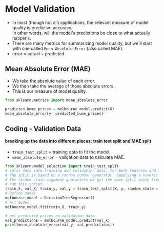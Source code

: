 # Model Validation

- In most (though not all) applications, the relevant measure of model quality is predictive accuracy. <br> In other words, will the model's predictions be close to what actually happens.
- There are many metrics for summarizing model quality, but we'll start with one called `Mean Absolute Error` (also called MAE).
- error = actual − predicted

## Mean Absolute Error (MAE)
- We take the absolute value of each error. 
- We then take the average of those absolute errors.
- This is our measure of model quality.

```python
from sklearn.metrics import mean_absolute_error

predicted_home_prices = melbourne_model.predict(X)
mean_absolute_error(y, predicted_home_prices)
```
## Coding - Validation Data

####  breaking up the data into different pieces: train test split and MAE split

- `train_test_split` = training data to fit the model.
- `mean_absolute_error` = validation data to calculate MAE.

```python
from sklearn.model_selection import train_test_split
# split data into training and validation data, for both features and target
# The split is based on a random number generator. Supplying a numeric value to
# the random_state argument guarantees we get the same split every time we
# run this script.
train_X, val_X, train_y, val_y = train_test_split(X, y, random_state = 0)
# Define model
melbourne_model = DecisionTreeRegressor()
# Fit model
melbourne_model.fit(train_X, train_y)

# get predicted prices on validation data
val_predictions = melbourne_model.predict(val_X)
print(mean_absolute_error(val_y, val_predictions))
```